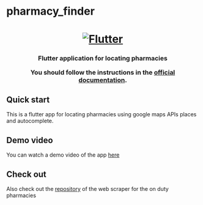 # pharmacy_finder

<a href="https://flutter.dev/">
  <h1 align="center">
    <picture>
      <source media="(prefers-color-scheme: dark)" srcset="https://storage.googleapis.com/cms-storage-bucket/6e19fee6b47b36ca613f.png">
      <img alt="Flutter" src="https://storage.googleapis.com/cms-storage-bucket/c823e53b3a1a7b0d36a9.png">
    </picture>
  </h1>
</a>

  <h3 align="center">Flutter application for locating pharmacies</br>

  You should follow the instructions in the [official documentation](https://flutter.io/docs/get-started/install).
  </h3>
  

  

  ## Quick start

This is a flutter app for locating pharmacies using google maps APIs places and autocomplete.



## Demo video

You can watch a demo video of the app [here](https://www.youtube.com/watch?v=lpwxw9bXUoY&feature=youtu.be)



## Check out
Also check out the [repository](https://github.com/KostisGrf/pharmacy_finder_scraper) of the web scraper for the on duty pharmacies

  


